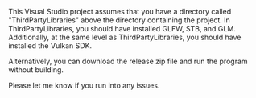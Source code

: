 This Visual Studio project assumes that you have a directory called "ThirdPartyLibraries" above the directory containing the project. In ThirdPartyLibraries, you should have installed GLFW, STB, and GLM. Additionally, at the same level as ThirdPartyLibraries, you should have installed the Vulkan SDK.

Alternatively, you can download the release zip file and run the program without building. 

Please let me know if you run into any issues.
